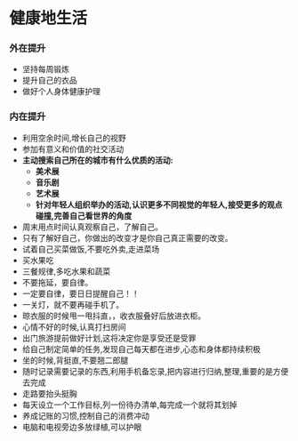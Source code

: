 # 健康地生活
### 外在提升
- 坚持每周锻炼
- 提升自己的衣品
- 做好个人身体健康护理
### 内在提升
- 利用空余时间,增长自己的视野
- 参加有意义和价值的社交活动
- **主动搜索自己所在的城市有什么优质的活动:**
  - **美术展**
  - **音乐剧**
  - **艺术展**
  - **针对年轻人组织举办的活动,认识更多不同视觉的年轻人,接受更多的观点碰撞,完善自己看世界的角度**
- 周末用点时间认真观察自己，了解自己。
- 只有了解好自己，你做出的改变才是你自己真正需要的改变。
- 试着自己买菜做饭,不要吃外卖,走进菜场
- 买水果吃
- 三餐规律,多吃水果和蔬菜
- 不要拖延，要自律。
- 一定要自律，要日日提醒自己！！
- 一关灯，就不要再碰手机了。
- 晾衣服的时候甩一甩抖直，，收衣服叠好后放进衣柜。
- 心情不好的时候,认真打扫房间
- 出门旅游提前做好计划,这将决定你是享受还是受罪
- 给自己制定简单的任务,发现自己每天都在进步,心态和身体都持续积极
- 坐的时候,背挺直,不要翘二郎腿
- 随时记录需要记录的东西,利用手机备忘录,把内容进行归纳,整理,重要的是方便去完成
- 走路要抬头挺胸
- 每天设立一个工作目标,列一份待办清单,每完成一个就将其划掉
- 养成记账的习惯,控制自己的消费冲动
- 电脑和电视旁边多放绿植,可以护眼
